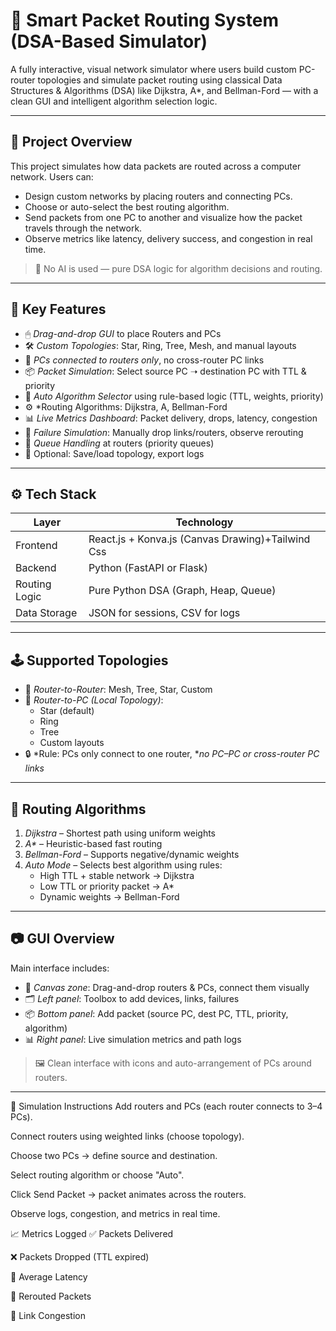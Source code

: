 # 🚦 Smart Packet Routing System (DSA-Based Simulator)

A fully interactive, visual network simulator where users build custom PC-router topologies and simulate packet routing using classical Data Structures & Algorithms (DSA) like Dijkstra, A*, and Bellman-Ford — with a clean GUI and intelligent algorithm selection logic.

---

## 📌 Project Overview

This project simulates how data packets are routed across a computer network. Users can:

- Design custom networks by placing routers and connecting PCs.
- Choose or auto-select the best routing algorithm.
- Send packets from one PC to another and visualize how the packet travels through the network.
- Observe metrics like latency, delivery success, and congestion in real time.

> 🚫 No AI is used — pure DSA logic for algorithm decisions and routing.

---

## 🧩 Key Features

- 🖱 *Drag-and-drop GUI* to place Routers and PCs
- 🛠 *Custom Topologies*: Star, Ring, Tree, Mesh, and manual layouts
- 🔗 *PCs connected to routers only*, no cross-router PC links
- 📦 *Packet Simulation*: Select source PC ➝ destination PC with TTL & priority
- 🤖 *Auto Algorithm Selector* using rule-based logic (TTL, weights, priority)
- ⚙ *Routing Algorithms: Dijkstra, A, Bellman-Ford
- 📊 *Live Metrics Dashboard*: Packet delivery, drops, latency, congestion
- 🛑 *Failure Simulation*: Manually drop links/routers, observe rerouting
- 🧠 *Queue Handling* at routers (priority queues)
- 💾 Optional: Save/load topology, export logs

---

## ⚙ Tech Stack

| Layer        | Technology                          |
|--------------|--------------------------------------|
| Frontend     | React.js + Konva.js (Canvas Drawing)+Tailwind Css |
| Backend      | Python (FastAPI or Flask)            |
| Routing Logic| Pure Python DSA (Graph, Heap, Queue) |
| Data Storage | JSON for sessions, CSV for logs      |

---

## 🕹 Supported Topologies

- 🔹 *Router-to-Router*: Mesh, Tree, Star, Custom
- 🔸 *Router-to-PC (Local Topology)*:
  - Star (default)
  - Ring
  - Tree
  - Custom layouts
- 🔒 *Rule: PCs only connect to one router, **no PC–PC or cross-router PC links*

---

## 🚦 Routing Algorithms

1. *Dijkstra* – Shortest path using uniform weights
2. *A\** – Heuristic-based fast routing
3. *Bellman-Ford* – Supports negative/dynamic weights
4. *Auto Mode* – Selects best algorithm using rules:
   - High TTL + stable network → Dijkstra  
   - Low TTL or priority packet → A*  
   - Dynamic weights → Bellman-Ford  

---

## 📷 GUI Overview

Main interface includes:
- 🧱 *Canvas zone*: Drag-and-drop routers & PCs, connect them visually
- 🗂 *Left panel*: Toolbox to add devices, links, failures
- 📦 *Bottom panel*: Add packet (source PC, dest PC, TTL, priority, algorithm)
- 📊 *Right panel*: Live simulation metrics and path logs

> 🖼 Clean interface with icons and auto-arrangement of PCs around routers.

---

🧪 Simulation Instructions
Add routers and PCs (each router connects to 3–4 PCs).

Connect routers using weighted links (choose topology).

Choose two PCs → define source and destination.

Select routing algorithm or choose "Auto".

Click Send Packet → packet animates across the routers.

Observe logs, congestion, and metrics in real time.

📈 Metrics Logged
✅ Packets Delivered

❌ Packets Dropped (TTL expired)

📶 Average Latency

🔄 Rerouted Packets

📍 Link Congestion
